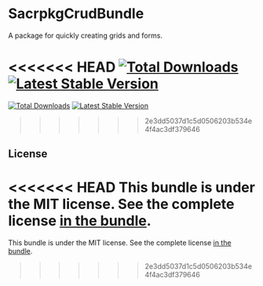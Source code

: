 SacrpkgCrudBundle
====================

A package for quickly creating grids and forms.

<<<<<<< HEAD
[![Total Downloads](https://poser.pugx.org/sacrpkg/crud-bundle/downloads)](//packagist.org/packages/sacrpkg/restapi-bundle)
[![Latest Stable Version](https://poser.pugx.org/sacrpkg/crud-bundle/v)](//packagist.org/packages/sacrpkg/restapi-bundle)
=======
[![Total Downloads](https://poser.pugx.org/sacrpkg/crud-bundle/downloads)](//packagist.org/packages/sacrpkg/crud-bundle)
[![Latest Stable Version](https://poser.pugx.org/sacrpkg/crud-bundle/v)](//packagist.org/packages/sacrpkg/crud-bundle)
>>>>>>> 2e3dd5037d1c5d0506203b534e4f4ac3df379646

License
-------

<<<<<<< HEAD
This bundle is under the MIT license. See the complete license [in the bundle](LICENSE).
=======
This bundle is under the MIT license. See the complete license [in the bundle](LICENSE).
>>>>>>> 2e3dd5037d1c5d0506203b534e4f4ac3df379646
